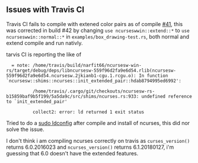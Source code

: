 ## Issues with Travis CI

Travis CI fails to compile with extened color pairs as of compile [#41](https://travis-ci.com/narfit66/ncursesw-win-rs/builds/134301416), this was corrected in build #42 by changing `use ncurseswwin::extend::*` to `use ncurseswwin::normal::*` in `examples/box_drawing-test.rs`, both normal and extend compile and run nativly.

tarvis CI is reporting the like of
```
  = note: /home/travis/build/narfit66/ncursesw-win-rs/target/debug/deps/libncursesw-559f96d2fa9e6d54.rlib(ncursesw-559f96d2fa9e6d54.ncursesw.2jkianb1-cgu.1.rcgu.o): In function `ncursesw::shims::ncurses::init_extended_pair::hdab8794995ed6992':

          /home/travis/.cargo/git/checkouts/ncursesw-rs-b15859baf9b5f199/5a5da9c/src/shims/ncurses.rs:933: undefined reference to `init_extended_pair'

          collect2: error: ld returned 1 exit status
```
Tried to do a [sudo ldconfig](https://travis-ci.com/narfit66/ncursesw-win-rs/builds/136228092) after compile and install of ncurses, this did nor solve the issue.

I don't think i am compiling ncurses correctly on travis as `curses_version()` returns 6.0.2016023 and `ncurses_version()` returns 6.1.20180127, i'm guessing that 6.0 doesn't have the extended features.
